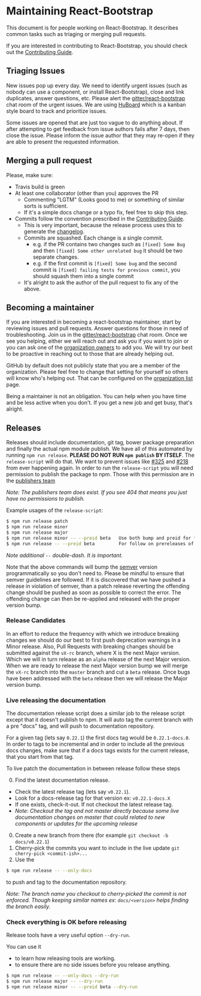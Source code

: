 # Maintaining React-Bootstrap

This document is for people working on React-Bootstrap. It describes common
tasks such as triaging or merging pull requests.

If you are interested in contributing to React-Bootstrap, you should check out
the [Contributing Guide](./CONTRIBUTING.md).

## Triaging Issues

New issues pop up every day. We need to identify urgent issues (such as nobody
can use a component, or install React-Bootstrap), close and link duplicates,
answer questions, etc. Please alert the
[gitter/react-bootstrap](https://gitter.im/react-bootstrap/react-bootstrap) chat
room of the urgent issues. We are using
[HuBoard](https://huboard.com/react-bootstrap/react-bootstrap) which is a kanban
style board to track and prioritize issues.

Some issues are opened that are just too vague to do anything about. If after
attempting to get feedback from issue authors fails after 7 days, then close the
issue. Please inform the issue author that they may re-open if they are able to
present the requested information.

## Merging a pull request

Please, make sure:

- Travis build is green
- At least one collaborator (other than you) approves the PR
  - Commenting "LGTM" (Looks good to me) or something of similar sorts is
    sufficient.
  - If it's a simple docs change or a typo fix, feel free to skip this step.
- Commits follow the convention prescribed in the [Contributing
  Guide](./CONTRIBUTING.md).
  - This is very important, because the release process uses this to generate
    the [changelog](./CHANGELOG.md).
  - Commits are squashed. Each change is a single commit.
    - e.g. if the PR contains two changes such as `[fixed] Some Bug` and then
      `[fixed] Some other unrelated bug` it should be two separate changes.
    - e.g. if the first commit is `[fixed] Some bug` and the second commit is
      `[fixed] failing tests for previous commit`, you should squash them into a
      single commit
  - It's alright to ask the author of the pull request to fix any of the above.

## Becoming a maintainer

If you are interested in becoming a react-bootstrap maintainer, start by
reviewing issues and pull requests. Answer questions for those in need of
troubleshooting. Join us in the
[gitter/react-bootstrap](https://gitter.im/react-bootstrap/react-bootstrap) chat
room. Once we see you helping, either we will reach out and ask you if you want
to join or you can ask one of the [organization
owners](https://github.com/orgs/react-bootstrap/teams/owners) to add you. We
will try our best to be proactive in reaching out to those that are already
helping out.

GitHub by default does not publicly state that you are a member of the
organization. Please feel free to change that setting for yourself so others
will know who's helping out. That can be configured on the [organization
list](https://github.com/orgs/react-bootstrap/people) page.

Being a maintainer is not an obligation. You can help when you have time and be
less active when you don't. If you get a new job and get busy, that's alright.

## Releases

Releases should include documentation, git tag, bower package preparation and
finally the actual npm module publish. We have all of this automated by running
`npm run release`. __PLEASE DO NOT RUN `npm
publish` BY ITSELF__. The `release-script` will do that. We want to prevent issues
like [#325](https://github.com/react-bootstrap/react-bootstrap/issues/325) and
[#218](https://github.com/react-bootstrap/react-bootstrap/issues/218) from ever
happening again. In order to run the `release-script` you will need permission to
publish the package to npm. Those with this permission are in the [publishers
team](https://github.com/orgs/react-bootstrap/teams/publishers)

*Note: The publishers team does exist. If you see 404 that means you just have no permissions to publish.*

Example usages of the `release-script`:

```bash
$ npm run release patch
$ npm run release minor
$ npm run release major
$ npm run release minor -- --preid beta   Use both bump and preid for first prerelease
$ npm run release -- --preid beta         For follow on prereleases of the next version just use this
```

*Note additional `--` double-dash. It is important.*

Note that the above commands will bump the [semver](http://semver.org) version
programmatically so you don't need to. Please be mindful to ensure that semver
guidelines are followed. If it is discovered that we have pushed a release in
violation of semver, than a patch release reverting the offending change should
be pushed as soon as possible to correct the error. The offending change can
then be re-applied and released with the proper version bump.

### Release Candidates

In an effort to reduce the frequency with which we introduce breaking changes we
should do our best to first push deprecation warnings in a Minor release. Also,
Pull Requests with breaking changes should be submitted against the `vX-rc`
branch, where X is the next Major version. Which we will in turn release as an
`alpha` release of the next Major version. When we are ready to release the next
Major version bump we will merge the `vX-rc` branch into the `master` branch and
cut a `beta` release.  Once bugs have been addressed with the `beta` release
then we will release the Major version bump.

### Live releasing the documentation

The documentation release script does a similar job to the release script except
that it doesn't publish to npm. It will auto tag the current branch with
a pre "docs" tag, and will push to documentation repository.

For a given tag (lets say `0.22.1`) the first docs tag would be `0.22.1-docs.0`.
In order to tags to be incremental and in order to include all the previous docs
changes, make sure that if a docs tags exists for the current release,
that you start from that tag.

To live patch the documentation in between release follow these steps

0. Find the latest documentation release.
  - Check the latest release tag (lets say `v0.22.1`).
  - Look for a docs-release tag for that version ex: `v0.22.1-docs.X`
  - If one exists, check-it-out. If not checkout the latest release tag.
  - *Note: Checkout the tag and not master directly because some live
   documentation changes on master that could related to new components
   or updates for the upcoming release*
0. Create a new branch from there (for example `git checkout -b docs/v0.22.1`)
0. Cherry-pick the commits you want to include in the live update
`git cherry-pick <commit-ish>...`
0. Use the
```bash
$ npm run release -- --only-docs
```
to push and tag to the documentation repository.

*Note: The branch name you checkout to cherry-picked the commit is not enforced.
Though keeping similar names ex: `docs/<version>` helps finding the branch
easily.*


### Check everything is OK before releasing

Release tools have a very useful option `--dry-run`.

You can use it
- to learn how releasing tools are working.
- to ensure there are no side issues before you release anything.
```bash
$ npm run release -- --only-docs --dry-run
$ npm run release major -- --dry-run
$ npm run release minor -- --preid beta --dry-run
```
